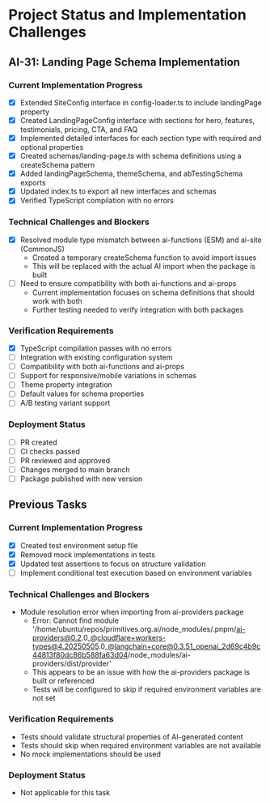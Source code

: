 # Project Status and Implementation Challenges

## AI-31: Landing Page Schema Implementation

### Current Implementation Progress
- [x] Extended SiteConfig interface in config-loader.ts to include landingPage property
- [x] Created LandingPageConfig interface with sections for hero, features, testimonials, pricing, CTA, and FAQ
- [x] Implemented detailed interfaces for each section type with required and optional properties
- [x] Created schemas/landing-page.ts with schema definitions using a createSchema pattern
- [x] Added landingPageSchema, themeSchema, and abTestingSchema exports
- [x] Updated index.ts to export all new interfaces and schemas
- [x] Verified TypeScript compilation with no errors

### Technical Challenges and Blockers
- [x] Resolved module type mismatch between ai-functions (ESM) and ai-site (CommonJS)
  - Created a temporary createSchema function to avoid import issues
  - This will be replaced with the actual AI import when the package is built
- [ ] Need to ensure compatibility with both ai-functions and ai-props
  - Current implementation focuses on schema definitions that should work with both
  - Further testing needed to verify integration with both packages

### Verification Requirements
- [x] TypeScript compilation passes with no errors
- [ ] Integration with existing configuration system
- [ ] Compatibility with both ai-functions and ai-props
- [ ] Support for responsive/mobile variations in schemas
- [ ] Theme property integration
- [ ] Default values for schema properties
- [ ] A/B testing variant support

### Deployment Status
- [ ] PR created
- [ ] CI checks passed
- [ ] PR reviewed and approved
- [ ] Changes merged to main branch
- [ ] Package published with new version

## Previous Tasks

### Current Implementation Progress
- [x] Created test environment setup file
- [x] Removed mock implementations in tests
- [x] Updated test assertions to focus on structure validation
- [ ] Implement conditional test execution based on environment variables

### Technical Challenges and Blockers
- Module resolution error when importing from ai-providers package
  - Error: Cannot find module '/home/ubuntu/repos/primitives.org.ai/node_modules/.pnpm/ai-providers@0.2.0_@cloudflare+workers-types@4.20250505.0_@langchain+core@0.3.51_openai_2d69c4b9c44813f80dc86b588fa63d04/node_modules/ai-providers/dist/provider'
  - This appears to be an issue with how the ai-providers package is built or referenced
  - Tests will be configured to skip if required environment variables are not set

### Verification Requirements
- Tests should validate structural properties of AI-generated content
- Tests should skip when required environment variables are not available
- No mock implementations should be used

### Deployment Status
- Not applicable for this task
